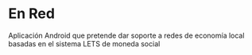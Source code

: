# En Red

Aplicación Android que pretende dar soporte a redes de economía local basadas en el sistema LETS de moneda social